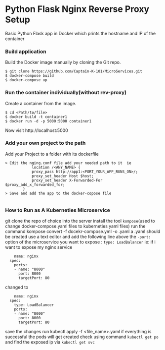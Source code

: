 # Python Flask Nginx Reverse Proxy Setup
Basic Python Flask app in Docker which prints the hostname and IP of the container

### Build application
Build the Docker image manually by cloning the Git repo.
```
$ git clone https://github.com/Captain-K-101/MicroServices.git
$ docker-compose build
$ docker-compose up

```

### Run the container individually(without rev-proxy)
Create a container from the image.
```
$ cd <Path/to/file>
$ docker build -t container1
$ docker run -d -p 5000:5000 container1
```

Now visit http://localhost:5000

### Add your own project to the path
Add your Project to a folder with its dockerfile
```
> Edit the nging.conf file add your needed path to it  ie 
            location /<ANY_NAME> {
            proxy_pass http://app1:<PORT_YOUR_APP_RUNS_ON>/;
            proxy_set_header Host $host;
            proxy_set_header X-Forwarded-For $proxy_add_x_forwarded_for;
        }
> Save and add the app to the docker-copose file


```
### How to Run as A Kuberneties Microservice

git clone the repo of choice into the server
install the tool `kompose`(used to change docker-compose.yaml files to kuberneties yaml files)
run the command kompose convert -f docekr-compose.yml -o <ANYFILENAME>.yaml
a <ANYFILENAME>.yaml should be created 
use a text editor and add the following line above the `-port:` option of the microservice you want to expose : `type: LoadBalancer`
ie: if i want to expose my nginx service
```            
    name: nginx
  spec:
    ports:
    - name: "8000"
      port: 8000
      targetPort: 80
```
changed to 
```
    name: nginx
  spec:
    type: LoadBalancer
    ports:
    - name: "8000"
      port: 8000
      targetPort: 80
```
save the changes
run kubectl apply -f <file_name>.yaml
if everything is successful the pods will get created
check using command `kubectl get po` and find the exposed ip via `kubectl get svc`            
